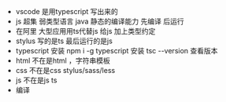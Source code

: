 - vscode 是用typescript 写出来的
- js 超集 弱类型语言
    java 静态的编译能力 先编译 后运行
- 在阿里 大型应用用ts代替js
    给js 加上类型约定
- stylus 
    写的是ts 最后运行的是js
- typescript 安装
    npm i -g typescript  安装
    tsc --version  查看版本
- html 不在是html ，字符串模板 ` `
- css 不在是css stylus/sass/less
- js 不在是js   ts
- 编译 

